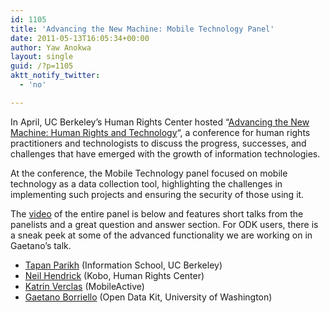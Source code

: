 ```yaml
---
id: 1105
title: 'Advancing the New Machine: Mobile Technology Panel'
date: 2011-05-13T16:05:34+00:00
author: Yaw Anokwa
layout: single
guid: /?p=1105
aktt_notify_twitter:
  - 'no'

---
```

In April, UC Berkeley’s Human Rights Center hosted “[Advancing the New Machine: Human Rights and Technology](http://www.law.berkeley.edu/HRCweb/events/TechConference2011/index.html)“, a conference for human rights practitioners and technologists to discuss the progress, successes, and challenges that have emerged with the growth of information technologies.

At the conference, the Mobile Technology panel focused on mobile technology as a data collection tool, highlighting the challenges in implementing such projects and ensuring the security of those using it. 

The [video](http://fora.tv/2011/04/26/Advancing_the_New_Machine_Mobile_Technology#fullprogram) of the entire panel is below and features short talks from the panelists and a great question and answer section. For ODK users, there is a sneak peek at some of the advanced functionality we are working on in Gaetano’s talk.

  * [Tapan Parikh](http://people.ischool.berkeley.edu/~parikh/) (Information School, UC Berkeley)
  * [Neil Hendrick](http://www.koboproject.org/) (Kobo, Human Rights Center)
  * [Katrin Verclas](http://www.mobileactive.org/) (MobileActive)
  * [Gaetano Borriello](http://www.cs.washington.edu/homes/gaetano/) (Open Data Kit, University of Washington)
